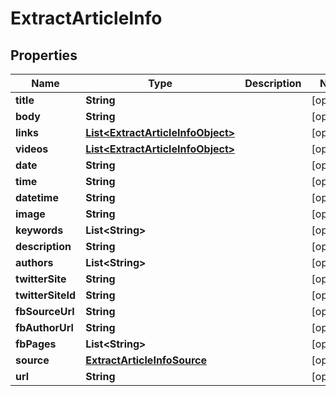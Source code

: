 # ExtractArticleInfo

## Properties
Name | Type | Description | Notes
------------ | ------------- | ------------- | -------------
**title** | **String** |  |  [optional]
**body** | **String** |  |  [optional]
**links** | [**List&lt;ExtractArticleInfoObject&gt;**](ExtractArticleInfoObject.md) |  |  [optional]
**videos** | [**List&lt;ExtractArticleInfoObject&gt;**](ExtractArticleInfoObject.md) |  |  [optional]
**date** | **String** |  |  [optional]
**time** | **String** |  |  [optional]
**datetime** | **String** |  |  [optional]
**image** | **String** |  |  [optional]
**keywords** | **List&lt;String&gt;** |  |  [optional]
**description** | **String** |  |  [optional]
**authors** | **List&lt;String&gt;** |  |  [optional]
**twitterSite** | **String** |  |  [optional]
**twitterSiteId** | **String** |  |  [optional]
**fbSourceUrl** | **String** |  |  [optional]
**fbAuthorUrl** | **String** |  |  [optional]
**fbPages** | **List&lt;String&gt;** |  |  [optional]
**source** | [**ExtractArticleInfoSource**](ExtractArticleInfoSource.md) |  |  [optional]
**url** | **String** |  |  [optional]
